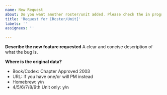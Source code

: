 ```yaml
---
name: New Request
about: Do you want another roster/unit added. Please check the in progress [Milestone][https://github.com/ksnyder1986/Warhammer-40k-3rd-Edition/milestone/1] to see if it is already in the queue before submitting.
title: 'Request for [Roster/Unit]'
labels: ''
assignees: ''

---
```


**Describe the new feature requested**
A clear and concise description of what the bug is.

**Where is the original data?**
- Book/Codex: Chapter Approved 2003
- URL: If you have one/or will PM instead
- Homebrew: y/n
- 4/5/6/7/8/9th Unit only: y/n
